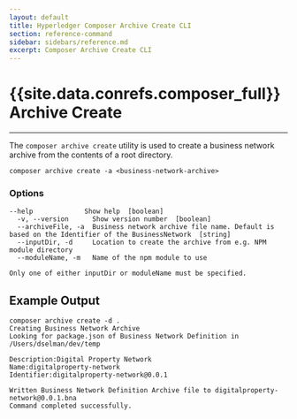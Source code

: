 ```yaml
---
layout: default
title: Hyperledger Composer Archive Create CLI
section: reference-command
sidebar: sidebars/reference.md
excerpt: Composer Archive Create CLI
---
```


# {{site.data.conrefs.composer_full}} Archive Create

---

The `composer archive create` utility is used to create a business network archive from the contents of a root directory.

```
composer archive create -a <business-network-archive>
```

### Options
```
--help             Show help  [boolean]
  -v, --version      Show version number  [boolean]
  --archiveFile, -a  Business network archive file name. Default is based on the Identifier of the BusinessNetwork  [string]
  --inputDir, -d     Location to create the archive from e.g. NPM module directory
  --moduleName, -m   Name of the npm module to use

Only one of either inputDir or moduleName must be specified.
```

## Example Output

```
composer archive create -d .
Creating Business Network Archive
Looking for package.json of Business Network Definition in /Users/dselman/dev/temp

Description:Digital Property Network
Name:digitalproperty-network
Identifier:digitalproperty-network@0.0.1

Written Business Network Definition Archive file to digitalproperty-network@0.0.1.bna
Command completed successfully.
```
